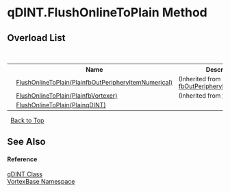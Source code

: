 # qDINT.FlushOnlineToPlain Method 
 


## Overload List
&nbsp;<table><tr><th></th><th>Name</th><th>Description</th></tr><tr><td>![Public method](media/pubmethod.gif "Public method")</td><td><a href="M_VortexBase_fbOutPeripheryItemNumerical_FlushOnlineToPlain.md">FlushOnlineToPlain(PlainfbOutPeripheryItemNumerical)</a></td><td> (Inherited from <a href="T_VortexBase_fbOutPeripheryItemNumerical.md">fbOutPeripheryItemNumerical</a>.)</td></tr><tr><td>![Public method](media/pubmethod.gif "Public method")</td><td><a href="M_VortexBase_fbVortexer_FlushOnlineToPlain.md">FlushOnlineToPlain(PlainfbVortexer)</a></td><td> (Inherited from <a href="T_VortexBase_fbVortexer.md">fbVortexer</a>.)</td></tr><tr><td>![Public method](media/pubmethod.gif "Public method")</td><td><a href="M_VortexBase_qDINT_FlushOnlineToPlain.md">FlushOnlineToPlain(PlainqDINT)</a></td><td /></tr></table>&nbsp;
<a href="#qdint.flushonlinetoplain-method">Back to Top</a>

## See Also


#### Reference
<a href="T_VortexBase_qDINT.md">qDINT Class</a><br /><a href="N_VortexBase.md">VortexBase Namespace</a><br />